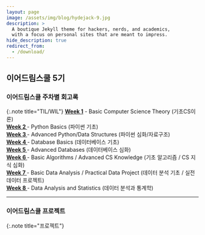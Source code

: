 ```yaml
---
layout: page
image: /assets/img/blog/hydejack-9.jpg
description: >
  A boutique Jekyll theme for hackers, nerds, and academics,
  with a focus on personal sites that are meant to impress.
hide_description: true
redirect_from:
  - /download/
---
```


## 이어드림스쿨 5기

### 이어드림스쿨 주차별 회고록
{:.note title="TIL/WIL"}
**[Week 1](/docs/yeardream/week1/)** - Basic Computer Science Theory (기초CS이론)<br>**[Week 2 ](/docs/yeardream/week2/)** - Python Basics (파이썬 기초)<br>**[Week 3 ](/docs/yeardream/week3/)** - Advanced Python/Data Structures (파이썬 심화/자료구조)  <br>**[Week 4 ](/docs/yeardream/week4/)** - Database Basics (데이터베이스 기초)<br>**[Week 5 ](/docs/yeardream/week5/)** - Advanced Databases (데이터베이스 심화) <br>**[Week 6 ](/docs/yeardream/week6)** - Basic Algorithms / Advanced CS Knowledge (기초 알고리즘 / CS 지식 심화)<br>**[Week 7 ](/docs/yeardream/week7/)** - Basic Data Analysis / Practical Data Project (데이터 분석 기초 /  실전 데이터 프로젝트) <br>**[Week 8 ](/docs/yeardream/week8/)** - Data Analysis and Statistics (데이터 분석과 통계학)

---

### 이어드림스쿨 프로젝트
{:.note title="프로젝트"}